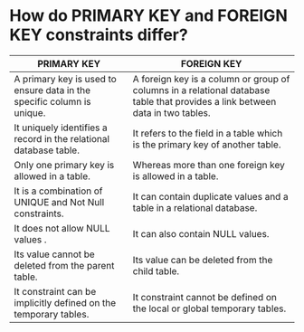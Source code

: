# How do PRIMARY KEY and FOREIGN KEY constraints differ? 
|PRIMARY KEY	|FOREIGN KEY|
|---|---|
|A primary key is used to ensure data in the specific column is unique.	|A foreign key is a column or group of columns in a relational database table that provides a link between data in two tables.|
|It uniquely identifies a record in the relational database table.	|It refers to the field in a table which is the primary key of another table.|
|Only one primary key is allowed in a table.	|Whereas more than one foreign key is allowed in a table.|
|It is a combination of UNIQUE and Not Null constraints.	|It can contain duplicate values and a table in a relational database.|
|It does not allow NULL values .	|It can also contain NULL values.|
|Its value cannot be deleted from the parent table.	|Its value can be deleted from the child table.|
|It constraint can be implicitly defined on the temporary tables.	|It constraint cannot be defined on the local or global temporary tables.|